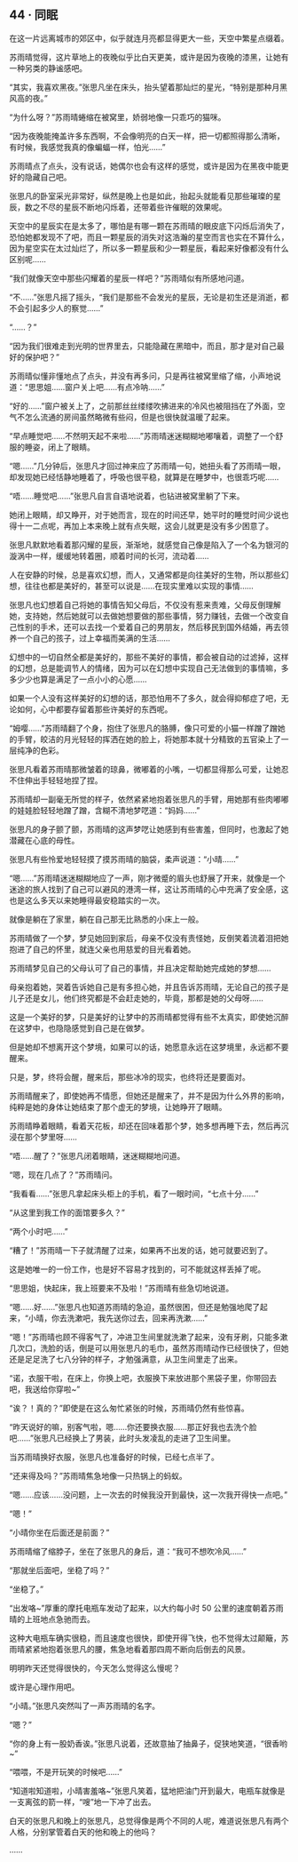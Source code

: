 ## 44 · 同眠

在这一片远离城市的郊区中，似乎就连月亮都显得更大一些，天空中繁星点缀着。

苏雨晴觉得，这片草地上的夜晚似乎比白天更美，或许是因为夜晚的漆黑，让她有一种另类的静谧感吧。

“其实，我喜欢黑夜。”张思凡坐在床头，抬头望着那灿烂的星光，“特别是那种月黑风高的夜。”

“为什么呀？”苏雨晴蜷缩在被窝里，娇弱地像一只乖巧的猫咪。

“因为夜晚能掩盖许多东西啊，不会像明亮的白天一样，把一切都照得那么清晰，有时候，我感觉我真的像蝙蝠一样，怕光……”

苏雨晴点了点头，没有说话，她偶尔也会有这样的感觉，或许是因为在黑夜中能更好的隐藏自己吧。

张思凡的卧室采光非常好，纵然是晚上也是如此，抬起头就能看见那些璀璨的星辰，数之不尽的星辰不断地闪烁着，还带着些许催眠的效果呢。

天空中的星辰实在是太多了，哪怕是有哪一颗在苏雨晴的眼皮底下闪烁后消失了，恐怕她都发现不了吧，而且一颗星辰的消失对这浩瀚的星空而言也实在不算什么，因为星空实在太过灿烂了，所以多一颗星辰和少一颗星辰，看起来好像都没有什么区别呢……

“我们就像天空中那些闪耀着的星辰一样吧？”苏雨晴似有所感地问道。

“不……”张思凡摇了摇头，“我们是那些不会发光的星辰，无论是初生还是消逝，都不会引起多少人的察觉……”

“……？”

“因为我们很难走到光明的世界里去，只能隐藏在黑暗中，而且，那才是对自己最好的保护吧？”

苏雨晴似懂非懂地点了点头，并没有再多问，只是再往被窝里缩了缩，小声地说道：“思思姐……窗户关上吧……有点冷呐……”

“好的……”窗户被关上了，之前那丝丝缕缕吹拂进来的冷风也被阻挡在了外面，空气不怎么流通的房间虽然略微有些闷，但是也很快就温暖了起来。

“早点睡觉吧……不然明天起不来啦……”苏雨晴迷迷糊糊地嘟嚷着，调整了一个舒服的睡姿，闭上了眼睛。

“嗯……”几分钟后，张思凡才回过神来应了苏雨晴一句，她扭头看了苏雨晴一眼，却发现她已经恬静地睡着了，呼吸也很平稳，就算是在睡梦中，也很乖巧呢……

“唔……睡觉吧……”张思凡自言自语地说着，也钻进被窝里躺了下来。

她闭上眼睛，却又睁开，对于她而言，现在的时间还早，她平时的睡觉时间少说也得十一二点呢，再加上本来晚上就有点失眠，这会儿就更是没有多少困意了。

张思凡默默地看着那闪耀的星辰，渐渐地，就感觉自己像是陷入了一个名为银河的漩涡中一样，缓缓地转着圈，顺着时间的长河，流动着……

人在安静的时候，总是喜欢幻想，而人，又通常都是向往美好的生物，所以那些幻想，往往也都是美好的，甚至可以说是……在现实里难以实现的事情……

张思凡也幻想着自己将她的事情告知父母后，不仅没有惹来责难，父母反倒理解她，支持她，然后她就可以去做她想要做的那些事情，努力赚钱，去做一个改变自己性别的手术，还可以去找一个爱着自己的男朋友，然后移民到国外结婚，再去领养一个自己的孩子，过上幸福而美满的生活……

幻想中的一切自然全都是美好的，那些不美好的事情，都会被自动的过滤掉，这样的幻想，总是能调节人的情绪，因为可以在幻想中实现自己无法做到的事情嘛，多多少少也算是满足了一点小小的心愿……

如果一个人没有这样美好的幻想的话，那恐怕用不了多久，就会得抑郁症了吧，无论如何，心中都要存留着那些许美好的东西呢。

“姆嘤……”苏雨晴翻了个身，抱住了张思凡的胳膊，像只可爱的小猫一样蹭了蹭她的手臂，皎洁的月光轻轻的挥洒在她的脸上，将她那本就十分精致的五官染上了一层纯净的色彩。

张思凡看着苏雨晴那微皱着的琼鼻，微嘟着的小嘴，一切都显得那么可爱，让她忍不住伸出手轻轻地捏了捏。

苏雨晴却一副毫无所觉的样子，依然紧紧地抱着张思凡的手臂，用她那有些肉嘟嘟的娃娃脸轻轻地蹭了蹭，含糊不清地梦呓道：“妈妈……”

张思凡的身子颤了颤，苏雨晴的这声梦呓让她感到有些害羞，但同时，也激起了她潜藏在心底的母性。

张思凡有些怜爱地轻轻摸了摸苏雨晴的脑袋，柔声说道：“小晴……”

“嗯……”苏雨晴迷迷糊糊地应了一声，刚才微蹙的眉头也舒展了开来，就像是一个迷途的旅人找到了自己可以避风的港湾一样，这让苏雨晴的心中充满了安全感，这也是这么多天以来她睡得最安稳踏实的一次。

就像是躺在了家里，躺在自己那无比熟悉的小床上一般。

苏雨晴做了一个梦，梦见她回到家后，母亲不仅没有责怪她，反倒笑着流着泪把她抱进了自己的怀里，就连父亲也用慈爱的目光看着她。

苏雨晴梦见自己的父母认可了自己的事情，并且决定帮助她完成她的梦想……

母亲抱着她，哭着告诉她自己是有多担心她，并且告诉苏雨晴，无论自己的孩子是儿子还是女儿，他们终究都是不会赶走她的，毕竟，那都是她的父母呀……

这是一个美好的梦，只是美好的让梦中的苏雨晴都觉得有些不太真实，即使她沉醉在这梦中，也隐隐感觉到自己是在做梦。

但是她却不想离开这个梦境，如果可以的话，她愿意永远在这梦境里，永远都不要醒来。

只是，梦，终将会醒，醒来后，那些冰冷的现实，也终将还是要面对。

苏雨晴醒来了，即使她再不情愿，但她还是醒来了，并不是因为什么外界的影响，纯粹是她的身体让她结束了那个虚无的梦境，让她睁开了眼睛。

苏雨晴睁着眼睛，看着天花板，却还在回味着那个梦，她多想再睡下去，然后再沉浸在那个梦里呀……

“唔……醒了？”张思凡闭着眼睛，迷迷糊糊地问道。

“嗯，现在几点了？”苏雨晴问。

“我看看……”张思凡拿起床头柜上的手机，看了一眼时间，“七点十分……”

“从这里到我工作的面馆要多久？”

“两个小时吧……”

“糟了！”苏雨晴一下子就清醒了过来，如果再不出发的话，她可就要迟到了。

这是她唯一的一份工作，也是好不容易才找到的，可不能就这样丢掉了呢。

“思思姐，快起床，我上班要来不及啦！”苏雨晴有些急切地说道。

“嗯……好……”张思凡也知道苏雨晴的急迫，虽然很困，但还是勉强地爬了起来，“小晴，你去洗漱吧，我先送你过去，回来再洗漱……”

“嗯！”苏雨晴也顾不得客气了，冲进卫生间里就洗漱了起来，没有牙刷，只能多漱几次口，洗脸的话，倒是可以用张思凡的毛巾，虽然苏雨晴动作已经很快了，但她还是足足洗了七八分钟的样子，才勉强满意，从卫生间里走了出来。

“诺，衣服干啦，在床上，你换上吧，衣服换下来放进那个黑袋子里，你带回去吧，我送给你穿啦~”

“诶？！真的？”即使是在这么匆忙紧张的时候，苏雨晴仍然有些惊喜。

“昨天说好的嘛，别客气啦，嗯……你还要换衣服……那正好我也去洗个脸吧……”张思凡已经换上了男装，此时头发凌乱的走进了卫生间里。

当苏雨晴换好衣服，张思凡也准备好的时候，已经七点半了。

“还来得及吗？”苏雨晴焦急地像一只热锅上的蚂蚁。

“嗯……应该……没问题，上一次去的时候我没开到最快，这一次我开得快一点吧。”

“嗯！”

“小晴你坐在后面还是前面？”

苏雨晴缩了缩脖子，坐在了张思凡的身后，道：“我可不想吹冷风……”

“那就坐后面吧，坐稳了吗？”

“坐稳了。”

“出发咯~”厚重的摩托电瓶车发动了起来，以大约每小时 50 公里的速度朝着苏雨晴的上班地点急驰而去。

这种大电瓶车确实很稳，而且速度也很快，即使开得飞快，也不觉得太过颠簸，苏雨晴紧紧地抱着张思凡的腰，焦急地看着那四周不断向后倒去的风景。

明明昨天还觉得很快的，今天怎么觉得这么慢呢？

或许是心理作用吧。

“小晴。”张思凡突然叫了一声苏雨晴的名字。

“嗯？”

“你的身上有一股奶香诶。”张思凡说着，还故意抽了抽鼻子，促狭地笑道，“很香哟~”

“喂喂，不是开玩笑的时候吧……”

“知道啦知道啦，小晴害羞咯~”张思凡笑着，猛地把油门开到最大，电瓶车就像是一支离弦的箭一样，“嗖”地一下冲了出去。

白天的张思凡和晚上的张思凡，总觉得像是两个不同的人呢，难道说张思凡有两个人格，分别掌管着白天的他和晚上的他吗？

……
